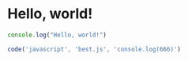# Hello, world!

```javascript test.js
console.log("Hello, world!")
```

```javascript /
code('javascript', 'best.js', 'console.log(666)')
```
